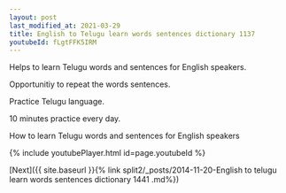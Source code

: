 ```yaml
---
layout: post
last_modified_at: 2021-03-29
title: English to Telugu learn words sentences dictionary 1137 
youtubeId: fLgtFFK5IRM
---
```

 
 
Helps to learn Telugu words and sentences for English speakers.

Opportunitiy to repeat the words sentences. 

Practice Telugu language. 
 
10 minutes practice every day. 
 
How to learn Telugu words and sentences for English speakers 
 
{% include youtubePlayer.html id=page.youtubeId %}
 
 
[Next]({{ site.baseurl }}{% link  split2/_posts/2014-11-20-English to telugu learn words sentences dictionary 1441 .md%})
 
